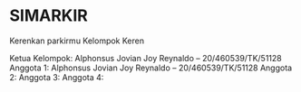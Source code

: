 # SIMARKIR

Kerenkan parkirmu
Kelompok Keren

Ketua Kelompok: Alphonsus Jovian Joy Reynaldo – 20/460539/TK/51128
Anggota 1: Alphonsus Jovian Joy Reynaldo – 20/460539/TK/51128
Anggota 2: 
Anggota 3: 
Anggota 4:
